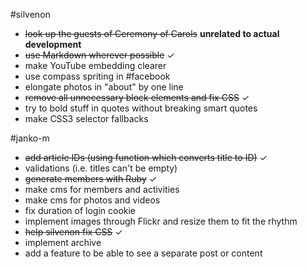#silvenon

- ~~look up the guests of Ceremony of Carols~~ **unrelated to
  actual development**
- ~~use Markdown wherever possible~~ &#x2713;
- make YouTube embedding clearer
- use compass spriting in #facebook
- elongate photos in "about" by one line
- ~~remove all unnecessary block elements and fix CSS~~ &#x2713;
- try to bold stuff in quotes without breaking smart quotes
- make CSS3 selector fallbacks

#janko-m

- ~~add article IDs (using function which converts title to ID)~~ &#x2713;
- validations (i.e. titles can't be empty)
- ~~generate members with Ruby~~ &#x2713;
- make cms for members and activities
- make cms for photos and videos
- fix duration of login cookie
- implement images through Flickr and resize them to fit the rhythm
- ~~help silvenon fix CSS~~ &#x2713;
- implement archive
- add a feature to be able to see a separate post or content

